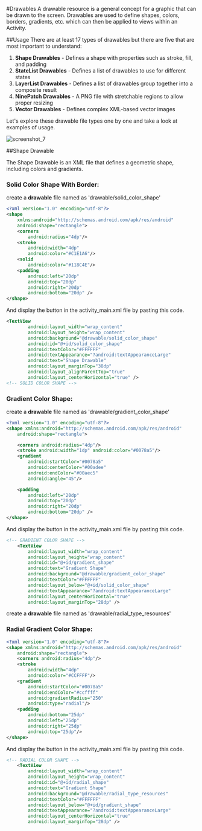 #Drawables
A drawable resource is a general concept for a graphic that can be drawn to the screen. Drawables are used to define shapes, colors, borders, gradients, etc. which can then be applied to views within an Activity.

##Usage
There are at least 17 types of drawables but there are five that are most important to understand:

<ol>
	<li><b>Shape Drawables</b> - Defines a shape with properties such as stroke, fill, and padding</li>
	<li><b>StateList Drawables</b> - Defines a list of drawables to use for different states</li>
	<li><b>LayerList Drawables</b> - Defines a list of drawables group together into a composite result</li>
	<li><b>NinePatch Drawables</b> - A PNG file with stretchable regions to allow proper resizing</li>
	<li><b>Vector Drawables</b> - Defines complex XML-based vector images</li>
</ol>

Let's explore these drawable file types one by one and take a look at examples of usage.

![screenshot_7](https://cloud.githubusercontent.com/assets/13005159/19742414/cc44a250-9be6-11e6-875e-cdd47cf885a0.png)


##Shape Drawable

The Shape Drawable is an XML file that defines a geometric shape, including colors and gradients. 



### Solid Color Shape With Border:

create a <b>drawable</b> file named as 'drawable/solid_color_shape'

```XML
<?xml version="1.0" encoding="utf-8"?>
<shape
    xmlns:android="http://schemas.android.com/apk/res/android"
    android:shape="rectangle">
    <corners
        android:radius="4dp"/>
    <stroke
        android:width="4dp"
        android:color="#C1E1A6"/>
    <solid
        android:color="#118C4E"/>
    <padding
        android:left="20dp"
        android:top="20dp"
        android:right="20dp"
        android:bottom="20dp" />
</shape>
```

And display the button in the activity_main.xml file by pasting this code.

```XML
<TextView
        android:layout_width="wrap_content"
        android:layout_height="wrap_content"
        android:background="@drawable/solid_color_shape"
        android:id="@+id/solid_color_shape"
        android:textColor="#FFFFFF"
        android:textAppearance="?android:textAppearanceLarge"
        android:text="Shape Drawable"
        android:layout_marginTop="38dp"
        android:layout_alignParentTop="true"
        android:layout_centerHorizontal="true" />
<!-- SOLID COLOR SHAPE -->
```

    
	
### Gradient Color Shape:

create a <b>drawable</b> file named as 'drawable/gradient_color_shape'
```XML
<?xml version="1.0" encoding="utf-8"?>
<shape xmlns:android="http://schemas.android.com/apk/res/android"
    android:shape="rectangle">

    <corners android:radius="4dp"/>
    <stroke android:width="1dp" android:color="#0078a5"/>
    <gradient
        android:startColor="#0078a5"
        android:centerColor="#00adee"
        android:endColor="#00aec5"
        android:angle="45"/>

    <padding
        android:left="20dp"
        android:top="20dp"
        android:right="20dp"
        android:bottom="20dp" />
</shape>
```

And display the button in the activity_main.xml file by pasting this code.

```XML
<!-- GRADIENT COLOR SHAPE -->
    <TextView
        android:layout_width="wrap_content"
        android:layout_height="wrap_content"
        android:id="@+id/gradient_shape"
        android:text="Gradient Shape"
        android:background="@drawable/gradient_color_shape"
        android:textColor="#FFFFFF"
        android:layout_below="@+id/solid_color_shape"
        android:textAppearance="?android:textAppearanceLarge"
        android:layout_centerHorizontal="true"
        android:layout_marginTop="28dp" />
```
create a <b>drawable</b> file named as 'drawable/radial_type_resources'



### Radial Gradient Color Shape:

```XML
<?xml version="1.0" encoding="utf-8"?>
<shape xmlns:android="http://schemas.android.com/apk/res/android"
    android:shape="rectangle">
    <corners android:radius="4dp"/>
    <stroke
        android:width="4dp"
        android:color="#CCFFFF"/>
    <gradient
        android:startColor="#0078a5"
        android:endColor="#ccffff"
        android:gradientRadius="250"
        android:type="radial"/>
    <padding
        android:bottom="25dp"
        android:left="25dp"
        android:right="25dp"
        android:top="25dp"/>
</shape>
```
And display the button in the activity_main.xml file by pasting this code.

```XML
<!-- RADIAL COLOR SHAPE -->
    <TextView
        android:layout_width="wrap_content"
        android:layout_height="wrap_content"
        android:id="@+id/radial_shape"
        android:text="Gradient Shape"
        android:background="@drawable/radial_type_resources"
        android:textColor="#FFFFFF"
        android:layout_below="@+id/gradient_shape"
        android:textAppearance="?android:textAppearanceLarge"
        android:layout_centerHorizontal="true"
        android:layout_marginTop="28dp" />
```

